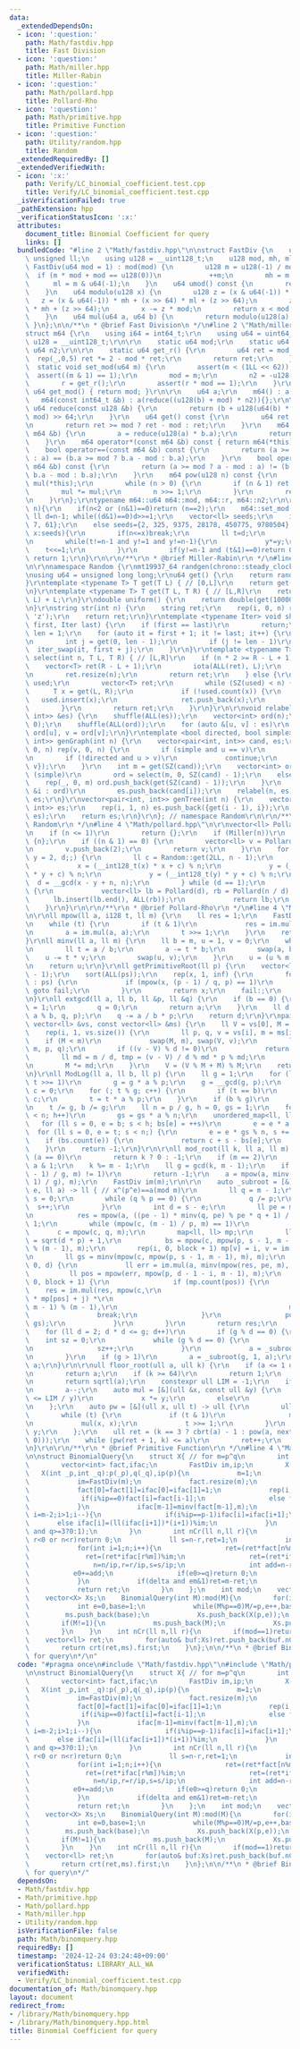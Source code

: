 ```yaml
---
data:
  _extendedDependsOn:
  - icon: ':question:'
    path: Math/fastdiv.hpp
    title: Fast Division
  - icon: ':question:'
    path: Math/miller.hpp
    title: Miller-Rabin
  - icon: ':question:'
    path: Math/pollard.hpp
    title: Pollard-Rho
  - icon: ':question:'
    path: Math/primitive.hpp
    title: Primitive Function
  - icon: ':question:'
    path: Utility/random.hpp
    title: Random
  _extendedRequiredBy: []
  _extendedVerifiedWith:
  - icon: ':x:'
    path: Verify/LC_binomial_coefficient.test.cpp
    title: Verify/LC_binomial_coefficient.test.cpp
  _isVerificationFailed: true
  _pathExtension: hpp
  _verificationStatusIcon: ':x:'
  attributes:
    document_title: Binomial Coefficient for query
    links: []
  bundledCode: "#line 2 \"Math/fastdiv.hpp\"\n\nstruct FastDiv {\n    using u64 =\
    \ unsigned ll;\n    using u128 = __uint128_t;\n    u128 mod, mh, ml;\n    explicit\
    \ FastDiv(u64 mod = 1) : mod(mod) {\n        u128 m = u128(-1) / mod;\n      \
    \  if (m * mod + mod == u128(0))\n            ++m;\n        mh = m >> 64;\n  \
    \      ml = m & u64(-1);\n    }\n    u64 umod() const {\n        return mod;\n\
    \    }\n    u64 modulo(u128 x) {\n        u128 z = (x & u64(-1)) * ml;\n     \
    \   z = (x & u64(-1)) * mh + (x >> 64) * ml + (z >> 64);\n        z = (x >> 64)\
    \ * mh + (z >> 64);\n        x -= z * mod;\n        return x < mod ? x : x - mod;\n\
    \    }\n    u64 mul(u64 a, u64 b) {\n        return modulo(u128(a) * b);\n   \
    \ }\n};\n\n/**\n * @brief Fast Division\n */\n#line 2 \"Math/miller.hpp\"\n\r\n\
    struct m64 {\r\n    using i64 = int64_t;\r\n    using u64 = uint64_t;\r\n    using\
    \ u128 = __uint128_t;\r\n\r\n    static u64 mod;\r\n    static u64 r;\r\n    static\
    \ u64 n2;\r\n\r\n    static u64 get_r() {\r\n        u64 ret = mod;\r\n      \
    \  rep(_,0,5) ret *= 2 - mod * ret;\r\n        return ret;\r\n    }\r\n\r\n  \
    \  static void set_mod(u64 m) {\r\n        assert(m < (1LL << 62));\r\n      \
    \  assert((m & 1) == 1);\r\n        mod = m;\r\n        n2 = -u128(m) % m;\r\n\
    \        r = get_r();\r\n        assert(r * mod == 1);\r\n    }\r\n    static\
    \ u64 get_mod() { return mod; }\r\n\r\n    u64 a;\r\n    m64() : a(0) {}\r\n \
    \   m64(const int64_t &b) : a(reduce((u128(b) + mod) * n2)){};\r\n\r\n    static\
    \ u64 reduce(const u128 &b) {\r\n        return (b + u128(u64(b) * u64(-r)) *\
    \ mod) >> 64;\r\n    }\r\n    u64 get() const {\r\n        u64 ret = reduce(a);\r\
    \n        return ret >= mod ? ret - mod : ret;\r\n    }\r\n    m64 &operator*=(const\
    \ m64 &b) {\r\n        a = reduce(u128(a) * b.a);\r\n        return *this;\r\n\
    \    }\r\n    m64 operator*(const m64 &b) const { return m64(*this) *= b; }\r\n\
    \    bool operator==(const m64 &b) const {\r\n        return (a >= mod ? a - mod\
    \ : a) == (b.a >= mod ? b.a - mod : b.a);\r\n    }\r\n    bool operator!=(const\
    \ m64 &b) const {\r\n        return (a >= mod ? a - mod : a) != (b.a >= mod ?\
    \ b.a - mod : b.a);\r\n    }\r\n    m64 pow(u128 n) const {\r\n        m64 ret(1),\
    \ mul(*this);\r\n        while (n > 0) {\r\n        if (n & 1) ret *= mul;\r\n\
    \        mul *= mul;\r\n        n >>= 1;\r\n        }\r\n        return ret;\r\
    \n    }\r\n};\r\ntypename m64::u64 m64::mod, m64::r, m64::n2;\r\n\r\nbool Miller(ll\
    \ n){\r\n    if(n<2 or (n&1)==0)return (n==2);\r\n    m64::set_mod(n);\r\n   \
    \ ll d=n-1; while((d&1)==0)d>>=1;\r\n    vector<ll> seeds;\r\n    if(n<(1<<30))seeds={2,\
    \ 7, 61};\r\n    else seeds={2, 325, 9375, 28178, 450775, 9780504};\r\n    for(auto&\
    \ x:seeds){\r\n        if(n<=x)break;\r\n        ll t=d;\r\n        m64 y=m64(x).pow(t);\r\
    \n        while(t!=n-1 and y!=1 and y!=n-1){\r\n            y*=y;\r\n        \
    \    t<<=1;\r\n        }\r\n        if(y!=n-1 and (t&1)==0)return 0;\r\n    }\
    \ return 1;\r\n}\r\n\r\n/**\r\n * @brief Miller-Rabin\r\n */\n#line 2 \"Utility/random.hpp\"\
    \n\r\nnamespace Random {\r\nmt19937_64 randgen(chrono::steady_clock::now().time_since_epoch().count());\r\
    \nusing u64 = unsigned long long;\r\nu64 get() {\r\n    return randgen();\r\n\
    }\r\ntemplate <typename T> T get(T L) { // [0,L]\r\n    return get() % (L + 1);\r\
    \n}\r\ntemplate <typename T> T get(T L, T R) { // [L,R]\r\n    return get(R -\
    \ L) + L;\r\n}\r\ndouble uniform() {\r\n    return double(get(1000000000)) / 1000000000;\r\
    \n}\r\nstring str(int n) {\r\n    string ret;\r\n    rep(i, 0, n) ret += get('a',\
    \ 'z');\r\n    return ret;\r\n}\r\ntemplate <typename Iter> void shuffle(Iter\
    \ first, Iter last) {\r\n    if (first == last)\r\n        return;\r\n    int\
    \ len = 1;\r\n    for (auto it = first + 1; it != last; it++) {\r\n        len++;\r\
    \n        int j = get(0, len - 1);\r\n        if (j != len - 1)\r\n          \
    \  iter_swap(it, first + j);\r\n    }\r\n}\r\ntemplate <typename T> vector<T>\
    \ select(int n, T L, T R) { // [L,R]\r\n    if (n * 2 >= R - L + 1) {\r\n    \
    \    vector<T> ret(R - L + 1);\r\n        iota(ALL(ret), L);\r\n        shuffle(ALL(ret));\r\
    \n        ret.resize(n);\r\n        return ret;\r\n    } else {\r\n        unordered_set<T>\
    \ used;\r\n        vector<T> ret;\r\n        while (SZ(used) < n) {\r\n      \
    \      T x = get(L, R);\r\n            if (!used.count(x)) {\r\n             \
    \   used.insert(x);\r\n                ret.push_back(x);\r\n            }\r\n\
    \        }\r\n        return ret;\r\n    }\r\n}\r\n\r\nvoid relabel(int n, vector<pair<int,\
    \ int>> &es) {\r\n    shuffle(ALL(es));\r\n    vector<int> ord(n);\r\n    iota(ALL(ord),\
    \ 0);\r\n    shuffle(ALL(ord));\r\n    for (auto &[u, v] : es)\r\n        u =\
    \ ord[u], v = ord[v];\r\n}\r\ntemplate <bool directed, bool simple> vector<pair<int,\
    \ int>> genGraph(int n) {\r\n    vector<pair<int, int>> cand, es;\r\n    rep(u,\
    \ 0, n) rep(v, 0, n) {\r\n        if (simple and u == v)\r\n            continue;\r\
    \n        if (!directed and u > v)\r\n            continue;\r\n        cand.push_back({u,\
    \ v});\r\n    }\r\n    int m = get(SZ(cand));\r\n    vector<int> ord;\r\n    if\
    \ (simple)\r\n        ord = select(m, 0, SZ(cand) - 1);\r\n    else {\r\n    \
    \    rep(_, 0, m) ord.push_back(get(SZ(cand) - 1));\r\n    }\r\n    for (auto\
    \ &i : ord)\r\n        es.push_back(cand[i]);\r\n    relabel(n, es);\r\n    return\
    \ es;\r\n}\r\nvector<pair<int, int>> genTree(int n) {\r\n    vector<pair<int,\
    \ int>> es;\r\n    rep(i, 1, n) es.push_back({get(i - 1), i});\r\n    relabel(n,\
    \ es);\r\n    return es;\r\n}\r\n}; // namespace Random\r\n\r\n/**\r\n * @brief\
    \ Random\r\n */\n#line 4 \"Math/pollard.hpp\"\n\r\nvector<ll> Pollard(ll n) {\r\
    \n    if (n <= 1)\r\n        return {};\r\n    if (Miller(n))\r\n        return\
    \ {n};\r\n    if ((n & 1) == 0) {\r\n        vector<ll> v = Pollard(n >> 1);\r\
    \n        v.push_back(2);\r\n        return v;\r\n    }\r\n    for (ll x = 2,\
    \ y = 2, d;;) {\r\n        ll c = Random::get(2LL, n - 1);\r\n        do {\r\n\
    \            x = (__int128_t(x) * x + c) % n;\r\n            y = (__int128_t(y)\
    \ * y + c) % n;\r\n            y = (__int128_t(y) * y + c) % n;\r\n          \
    \  d = __gcd(x - y + n, n);\r\n        } while (d == 1);\r\n        if (d < n)\
    \ {\r\n            vector<ll> lb = Pollard(d), rb = Pollard(n / d);\r\n      \
    \      lb.insert(lb.end(), ALL(rb));\r\n            return lb;\r\n        }\r\n\
    \    }\r\n}\r\n\r\n/**\r\n * @brief Pollard-Rho\r\n */\n#line 4 \"Math/primitive.hpp\"\
    \n\r\nll mpow(ll a, i128 t, ll m) {\r\n    ll res = 1;\r\n    FastDiv im(m);\r\
    \n    while (t) {\r\n        if (t & 1)\r\n            res = im.mul(res, a);\r\
    \n        a = im.mul(a, a);\r\n        t >>= 1;\r\n    }\r\n    return res;\r\n\
    }\r\nll minv(ll a, ll m) {\r\n    ll b = m, u = 1, v = 0;\r\n    while (b) {\r\
    \n        ll t = a / b;\r\n        a -= t * b;\r\n        swap(a, b);\r\n    \
    \    u -= t * v;\r\n        swap(u, v);\r\n    }\r\n    u = (u % m + m) % m;\r\
    \n    return u;\r\n}\r\nll getPrimitiveRoot(ll p) {\r\n    vector<ll> ps = Pollard(p\
    \ - 1);\r\n    sort(ALL(ps));\r\n    rep(x, 1, inf) {\r\n        for (auto &q\
    \ : ps) {\r\n            if (mpow(x, (p - 1) / q, p) == 1)\r\n               \
    \ goto fail;\r\n        }\r\n        return x;\r\n    fail:;\r\n    }\r\n    assert(0);\r\
    \n}\r\nll extgcd(ll a, ll b, ll &p, ll &q) {\r\n    if (b == 0) {\r\n        p\
    \ = 1;\r\n        q = 0;\r\n        return a;\r\n    }\r\n    ll d = extgcd(b,\
    \ a % b, q, p);\r\n    q -= a / b * p;\r\n    return d;\r\n}\r\npair<ll, ll> crt(const\
    \ vector<ll> &vs, const vector<ll> &ms) {\r\n    ll V = vs[0], M = ms[0];\r\n\
    \    rep(i, 1, vs.size()) {\r\n        ll p, q, v = vs[i], m = ms[i];\r\n    \
    \    if (M < m)\r\n            swap(M, m), swap(V, v);\r\n        ll d = extgcd(M,\
    \ m, p, q);\r\n        if ((v - V) % d != 0)\r\n            return {0, -1};\r\n\
    \        ll md = m / d, tmp = (v - V) / d % md * p % md;\r\n        V += M * tmp;\r\
    \n        M *= md;\r\n    }\r\n    V = (V % M + M) % M;\r\n    return {V, M};\r\
    \n}\r\nll ModLog(ll a, ll b, ll p) {\r\n    ll g = 1;\r\n    for (ll t = p; t;\
    \ t >>= 1)\r\n        g = g * a % p;\r\n    g = __gcd(g, p);\r\n    ll t = 1,\
    \ c = 0;\r\n    for (; t % g; c++) {\r\n        if (t == b)\r\n            return\
    \ c;\r\n        t = t * a % p;\r\n    }\r\n    if (b % g)\r\n        return -1;\r\
    \n    t /= g, b /= g;\r\n    ll n = p / g, h = 0, gs = 1;\r\n    for (; h * h\
    \ < n; h++)\r\n        gs = gs * a % n;\r\n    unordered_map<ll, ll> bs;\r\n \
    \   for (ll s = 0, e = b; s < h; bs[e] = ++s)\r\n        e = e * a % n;\r\n  \
    \  for (ll s = 0, e = t; s < n;) {\r\n        e = e * gs % n, s += h;\r\n    \
    \    if (bs.count(e)) {\r\n            return c + s - bs[e];\r\n        }\r\n\
    \    }\r\n    return -1;\r\n}\r\n\r\nll mod_root(ll k, ll a, ll m) {\r\n    if\
    \ (a == 0)\r\n        return k ? 0 : -1;\r\n    if (m == 2)\r\n        return\
    \ a & 1;\r\n    k %= m - 1;\r\n    ll g = gcd(k, m - 1);\r\n    if (mpow(a, (m\
    \ - 1) / g, m) != 1)\r\n        return -1;\r\n    a = mpow(a, minv(k / g, (m -\
    \ 1) / g), m);\r\n    FastDiv im(m);\r\n\r\n    auto _subroot = [&](ll p, int\
    \ e, ll a) -> ll { // x^(p^e)==a(mod m)\r\n        ll q = m - 1;\r\n        int\
    \ s = 0;\r\n        while (q % p == 0) {\r\n            q /= p;\r\n          \
    \  s++;\r\n        }\r\n        int d = s - e;\r\n        ll pe = mpow(p, e, m),\r\
    \n           res = mpow(a, ((pe - 1) * minv(q, pe) % pe * q + 1) / pe, m), c =\
    \ 1;\r\n        while (mpow(c, (m - 1) / p, m) == 1)\r\n            c++;\r\n \
    \       c = mpow(c, q, m);\r\n        map<ll, ll> mp;\r\n        ll v = 1, block\
    \ = sqrt(d * p) + 1,\r\n           bs = mpow(c, mpow(p, s - 1, m - 1) * block\
    \ % (m - 1), m);\r\n        rep(i, 0, block + 1) mp[v] = i, v = im.mul(v, bs);\r\
    \n        ll gs = minv(mpow(c, mpow(p, s - 1, m - 1), m), m);\r\n        rep(i,\
    \ 0, d) {\r\n            ll err = im.mul(a, minv(mpow(res, pe, m), m));\r\n  \
    \          ll pos = mpow(err, mpow(p, d - 1 - i, m - 1), m);\r\n            rep(j,\
    \ 0, block + 1) {\r\n                if (mp.count(pos)) {\r\n                \
    \    res = im.mul(res, mpow(c,\r\n                                           (block\
    \ * mp[pos] + j) *\r\n                                               mpow(p, i,\
    \ m - 1) % (m - 1),\r\n                                           m));\r\n   \
    \                 break;\r\n                }\r\n                pos = im.mul(pos,\
    \ gs);\r\n            }\r\n        }\r\n        return res;\r\n    };\r\n\r\n\
    \    for (ll d = 2; d * d <= g; d++)\r\n        if (g % d == 0) {\r\n        \
    \    int sz = 0;\r\n            while (g % d == 0) {\r\n                g /= d;\r\
    \n                sz++;\r\n            }\r\n            a = _subroot(d, sz, a);\r\
    \n        }\r\n    if (g > 1)\r\n        a = _subroot(g, 1, a);\r\n    return\
    \ a;\r\n}\r\n\r\null floor_root(ull a, ull k) {\r\n    if (a <= 1 or k == 1)\r\
    \n        return a;\r\n    if (k >= 64)\r\n        return 1;\r\n    if (k == 2)\r\
    \n        return sqrtl(a);\r\n    constexpr ull LIM = -1;\r\n    if (a == LIM)\r\
    \n        a--;\r\n    auto mul = [&](ull &x, const ull &y) {\r\n        if (x\
    \ <= LIM / y)\r\n            x *= y;\r\n        else\r\n            x = LIM;\r\
    \n    };\r\n    auto pw = [&](ull x, ull t) -> ull {\r\n        ull y = 1;\r\n\
    \        while (t) {\r\n            if (t & 1)\r\n                mul(y, x);\r\
    \n            mul(x, x);\r\n            t >>= 1;\r\n        }\r\n        return\
    \ y;\r\n    };\r\n    ull ret = (k == 3 ? cbrt(a) - 1 : pow(a, nextafter(1 / double(k),\
    \ 0)));\r\n    while (pw(ret + 1, k) <= a)\r\n        ret++;\r\n    return ret;\r\
    \n}\r\n\r\n/**\r\n * @brief Primitive Function\r\n */\n#line 4 \"Math/binomquery.hpp\"\
    \n\nstruct BinomialQuery{\n    struct X{ // for m=p^q\n        int p,q,m,delta;\n\
    \        vector<int> fact,ifac;\n        FastDiv im,ip;\n        X(){}\n     \
    \   X(int _p,int _q):p(_p),q(_q),ip(p){\n            m=1;\n            while(_q--)m*=p;\n\
    \            im=FastDiv(m);\n            fact.resize(m);\n            ifac.resize(m);\n\
    \            fact[0]=fact[1]=ifac[0]=ifac[1]=1;\n            rep(i,2,m){\n   \
    \             if(i%ip==0)fact[i]=fact[i-1];\n                else fact[i]=(ll(fact[i-1])*i)%im;\n\
    \            }\n            ifac[m-1]=minv(fact[m-1],m);\n            for(int\
    \ i=m-2;i>1;i--){\n                if(i%ip==p-1)ifac[i]=ifac[i+1];\n         \
    \       else ifac[i]=(ll(ifac[i+1])*(i+1))%im;\n            }\n            delta=(p==2\
    \ and q>=3?0:1);\n        }\n        int nCr(ll n,ll r){\n            if(n<0 or\
    \ r<0 or n<r)return 0;\n            ll s=n-r,ret=1;\n            int e0=0,em=0;\n\
    \            for(int i=1;n;i++){\n                ret=(ret*fact[n%m])%im;\n  \
    \              ret=(ret*ifac[r%m])%im;\n                ret=(ret*ifac[s%m])%im;\n\
    \                n=n/ip,r=r/ip,s=s/ip;\n                int add=n-r-s;\n     \
    \           e0+=add;\n                if(e0>=q)return 0;\n                if(i>=q)em^=add;\n\
    \            }\n            if(delta and em&1)ret=m-ret;\n            ret=(ret*mpow(p,e0,m))%im;\n\
    \            return ret;\n        }\n    };\n    int mod;\n    vector<ll> ms;\n\
    \    vector<X> Xs;\n    BinomialQuery(int M):mod(M){\n        for(int p=2;p*p<=M;p++)if(M%p==0){\n\
    \            int e=0,base=1;\n            while(M%p==0)M/=p,e++,base*=p;\n   \
    \         ms.push_back(base);\n            Xs.push_back(X(p,e));\n        }\n\
    \        if(M!=1){\n            ms.push_back(M);\n            Xs.push_back(X(M,1));\n\
    \        }\n    }\n    int nCr(ll n,ll r){\n        if(mod==1)return 0;\n    \
    \    vector<ll> ret;\n        for(auto& buf:Xs)ret.push_back(buf.nCr(n,r));\n\
    \        return crt(ret,ms).first;\n    }\n};\n\n/**\n * @brief Binomial Coefficient\
    \ for query\n*/\n"
  code: "#pragma once\n#include \"Math/fastdiv.hpp\"\n#include \"Math/primitive.hpp\"\
    \n\nstruct BinomialQuery{\n    struct X{ // for m=p^q\n        int p,q,m,delta;\n\
    \        vector<int> fact,ifac;\n        FastDiv im,ip;\n        X(){}\n     \
    \   X(int _p,int _q):p(_p),q(_q),ip(p){\n            m=1;\n            while(_q--)m*=p;\n\
    \            im=FastDiv(m);\n            fact.resize(m);\n            ifac.resize(m);\n\
    \            fact[0]=fact[1]=ifac[0]=ifac[1]=1;\n            rep(i,2,m){\n   \
    \             if(i%ip==0)fact[i]=fact[i-1];\n                else fact[i]=(ll(fact[i-1])*i)%im;\n\
    \            }\n            ifac[m-1]=minv(fact[m-1],m);\n            for(int\
    \ i=m-2;i>1;i--){\n                if(i%ip==p-1)ifac[i]=ifac[i+1];\n         \
    \       else ifac[i]=(ll(ifac[i+1])*(i+1))%im;\n            }\n            delta=(p==2\
    \ and q>=3?0:1);\n        }\n        int nCr(ll n,ll r){\n            if(n<0 or\
    \ r<0 or n<r)return 0;\n            ll s=n-r,ret=1;\n            int e0=0,em=0;\n\
    \            for(int i=1;n;i++){\n                ret=(ret*fact[n%m])%im;\n  \
    \              ret=(ret*ifac[r%m])%im;\n                ret=(ret*ifac[s%m])%im;\n\
    \                n=n/ip,r=r/ip,s=s/ip;\n                int add=n-r-s;\n     \
    \           e0+=add;\n                if(e0>=q)return 0;\n                if(i>=q)em^=add;\n\
    \            }\n            if(delta and em&1)ret=m-ret;\n            ret=(ret*mpow(p,e0,m))%im;\n\
    \            return ret;\n        }\n    };\n    int mod;\n    vector<ll> ms;\n\
    \    vector<X> Xs;\n    BinomialQuery(int M):mod(M){\n        for(int p=2;p*p<=M;p++)if(M%p==0){\n\
    \            int e=0,base=1;\n            while(M%p==0)M/=p,e++,base*=p;\n   \
    \         ms.push_back(base);\n            Xs.push_back(X(p,e));\n        }\n\
    \        if(M!=1){\n            ms.push_back(M);\n            Xs.push_back(X(M,1));\n\
    \        }\n    }\n    int nCr(ll n,ll r){\n        if(mod==1)return 0;\n    \
    \    vector<ll> ret;\n        for(auto& buf:Xs)ret.push_back(buf.nCr(n,r));\n\
    \        return crt(ret,ms).first;\n    }\n};\n\n/**\n * @brief Binomial Coefficient\
    \ for query\n*/"
  dependsOn:
  - Math/fastdiv.hpp
  - Math/primitive.hpp
  - Math/pollard.hpp
  - Math/miller.hpp
  - Utility/random.hpp
  isVerificationFile: false
  path: Math/binomquery.hpp
  requiredBy: []
  timestamp: '2024-12-24 03:24:48+09:00'
  verificationStatus: LIBRARY_ALL_WA
  verifiedWith:
  - Verify/LC_binomial_coefficient.test.cpp
documentation_of: Math/binomquery.hpp
layout: document
redirect_from:
- /library/Math/binomquery.hpp
- /library/Math/binomquery.hpp.html
title: Binomial Coefficient for query
---
```

